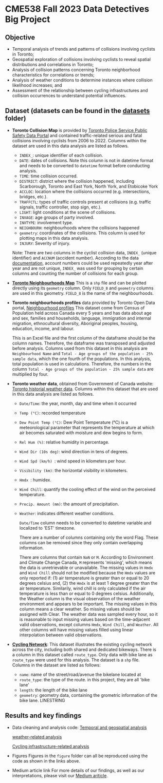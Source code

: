 # CME538 Fall 2023 Data Detectives Big Project

## Objective 
* Temporal analysis of trends and patterns of collisions involving cyclists in Toronto;
* Geospatial exploration of collisions involving cyclists to reveal spatial distributions and correlations in Toronto;
* Analysis of collision patterns concerning Toronto neighborhood characteristics for correlations or trends;
* Analysis of weather conditions to determine instances where collision likelihood increases; and
* Assessment of the relationship between cycling infrastructures and collision occurrences to understand potential influences.

## Dataset (datasets can be found in the [datasets](https://github.com/yuqiaochen-code/data_detectives_CME538/tree/e734f5feef779a45d4507c9a1abcbefd4a78e9a4/datasets) folder)

* **Toronto Collision Map** is provided by [Toronto Police Service Public Safety Data Portal](https://data.torontopolice.on.ca/pages/cyclists) and contained traffic-related serious and fatal collisions involving cyclists from 2006 to 2022. Columns within the dataset are used in this data analysis are listed as follows.
  * `INDEX_`: unique identifier of each collision.
  * `DATE`: dates of collisions. Note this column is not in  datetime  format and needs to be converted to `datetime` format before conducting analysis.
  * `TIME`: time collision occurred.
  * `DISTRICT`: district where the collision happened, including Scarborough, Toronto and East York, North York, and Etobicoke York
  * `ACCLOC`: location where the collisions occurred (e.g. intersections, bridges, etc.).
  * `TRAFFCTL`: types of traffic controls present at collisions (e.g. traffic signals, traffic controller, stop sign, etc.).
  * `LIGHT`: light conditions at the scene of collisions.
  * `INVAGE`: age groups of party involved.
  * `INVTYPE`: involvement type.
  * `NEIGHBOURH`: neighbourhoods where the collisions happened
  * `geometry`: coordinates of the collisions. This column is used for plotting maps in this data analysis.
  * `INJURY`: Severity of injury.
  
  Note: There are two columns in the cyclist collision data, `INDEX_` (unique identifier) and `ACCNUM` (accident number). According to the data [documentation](https://ago-item-storage.s3.amazonaws.com/c0b17f1888544078bf650f3b8b04d35d/PSDP_Open_Data_Documentation.pdf?X-Amz-Security-Token=IQoJb3JpZ2luX2VjEOP%2F%2F%2F%2F%2F%2F%2F%2F%2F%2FwEaCXVzLWVhc3QtMSJHMEUCIEz1X2KcVaSeTcG46NOF1EoAvrN4I%2Fb1kDezKXuSYAdYAiEAiNoPkAXcZx1ljR33lLyDftCEBddeO4QgZ8Z5q6EIUN0qswUITBAAGgw2MDQ3NTgxMDI2NjUiDCNr9DGiZp9J77IN5SqQBd4YpzfSczx6p2L%2FiTU79Po%2BjD05%2F8M3U2k%2F1s5vowY8joGkoTQ4DmdypI3LVDdRdeB2EVXBdozcOOE5LWRrwEMPKQJ5v31uo%2BhSR%2BmlyiISrK%2F5O15iSNrEjvI8Pz8mSkVZoy8v9CEEQvMYdSdgyOoiFX254fM%2BCtsbjcVZtOKOpV9QYkwqkanDB71GQtMidDQE27rGflkzlX%2BQJ%2BkArtG8XX6QGHILcu52jI6rVhUxSvzb%2FotvN8zAWCULFBoneG3OilCn%2BDvZTA3Tv8PxX2rlJvEVboS7tyy7smvHUAkPz%2FNyU5X8m3QJr6HMhJuvU4jnvsuOadg57sVBmbNrCmygBL64O2b6o1MR7tNizKzx40%2F3AVxT1%2FgLBR0gOhbkKnIoiZYU12bzVGZwZMetXoy5WFfWc7RqBLD1UE9UXNWL0QbF3pojiu%2F0uxURa78YKYv6OgV7ofhiGOq07GbZrqKwtxw6YKnxxKIVOWIj23OTe8wq4HQKWLy40tT6htwGFdNoApJr5Ku8mNjd%2F37EM7S%2B8yWAdy8Kg8t%2BHfKL8My7D%2FW0jvCOQ2FTmwxNZSlISvjcSHLRqI7xk0OD8voCH2479lze5pHx2aTahfkST8WaExgZFeo%2F4PXeaLGm3kgMZviZOYAc5Df0zu%2BKsx4raEI%2Bvsi39KYNHCE2vy0ZLeNPoijL%2BgvlsgRNaSoF22xJqw8DAxgqDQaNersT3Ru26tkCro5FBgsjkYZJQGhcBX4R4pxGIxiogYbVnTa0AvMD6gCFFRRlj4u3Ozwn7eotPGi%2B4B4L3K409PhFz2BeFGfwsMlOux45UtWnRnW3xBoKMvkIZMgANkm6iaL6cwNTnvCDDPtN7QNqj2quDF3tBnyhMK%2BYs6sGOrEBy7bcsAUiOovgjpH%2FWBdscsPEiS9pUGsc8Zdnn4AtylZtvOxkEnGOT7hbs9CM9BIVn2OVZlIqQzU9fs3lWOqqicXM1%2FVvtLwzBUakgSzFhUS0BKuEF5l8zb%2FBAp29%2Fnli8ho92T%2F2N2FtHdIVALcxvhb%2Fi4z3UkiG3%2BPaWPaJkiA327WvcensUf01IRl6DLy2y1m0E%2B%2Fz5XUbGRfjNuc7BjaG2PIOoRYRhvthhTD1SyQ5&X-Amz-Algorithm=AWS4-HMAC-SHA256&X-Amz-Date=20231203T200010Z&X-Amz-SignedHeaders=host&X-Amz-Expires=300&X-Amz-Credential=ASIAYZTTEKKE7K7VYYU5%2F20231203%2Fus-east-1%2Fs3%2Faws4_request&X-Amz-Signature=a8a9f2d11e3202d38659ec2bcb67cb9df6d6eafb33684271a228d9b624420392), account numbers could be used repeatedly year after year and are not unique, `INDEX_` was used for grouping by certain columns and counting the number of collisions for each group.

* **[Toronto Neighbourhoods Map](https://github.com/yuqiaochen-code/data_detectives_CME538/blob/66e05653a912a5a1b7ce3b187a17b586e546442e/toronto_neighbourhoods.shp)** This is a `shp` file and can be plotted directly using its `geometry` column. Only `FIELD_8` and `geometry` columns are used in this geometry. `FIELD_8` is the name of the neighbourhoods.
  
* **Toronto neighbourhoods profiles** data provided by Toronto Open Data portal, [Neighbourhood profiles](https://open.toronto.ca/dataset/neighbourhood-profiles/) This dataset come from Census of Population held across Canada every 5 years and has data about age and sex, families and households, language, immigration and internal migration, ethnocultural diversity, Aboriginal peoples, housing, education, income, and labour.

  This is an Excel file and the first column of the dataframe should be the column names. Therefore, the dataframe was transposed and adjusted before analysis. Columns used from this dataset in this analysis are `Neighbourhood Name` and `Total - Age groups of the population - 25% sample data`, which the one fourth of the populations. In this analysis, total population is used in calculations. Therefore, the numbers in the column `Total - Age groups of the population - 25% sample data` are multiplied by four.
  
* **Toronto weather data**, obtained from Government of Canada website: [Toronto historial weather data](https://climate.weather.gc.ca/climate_data/daily_data_e.html?StationID=51459). Columns within this dataset that are used in this data analysis are listed as follows.
  * `Date/Time`: the year, month, day and time when it occurred
  * `Temp (°C)`: recorded temperature
  * `Dew Point Temp (°C)`: Dew Point Temperature (°C) is a meteorological parameter that represents the temperature at which air becomes saturated with moisture and dew begins to form.
  * `Rel Hum (%)`:  relative humidity in percentage.
  * `Wind Dir (10s deg)`: wind direction in tens of degrees.
  * `Wind Spd (km/h) `: wind speed in kilometers per hour. 
  * `Visibility (km)`:  the horizontal visibility in kilometers.
  * `Hmdx `: humidex.
  * `Wind Chill`: quantify the cooling effect of the wind on the perceived temperature.
  * `Precip. Amount (mm)`: the amount of precipitation.
  * `Weather`: indicates different weather conditions.

    `Date/Time` column needs to be converted to datetime variable and localized to 'EST' timezone.

    There are a number of columns containing only the word Flag. These columns can be removed since they only contain overlapping information.

    There are columns that contain `NaN` or `M`. According to Environment and Climate Change Canada, `M` represents 'missing', which means the data is unretrievable or unavailable. The missing values in `Hmdx` and `Wind Chill` should not be modified because the `Hmdx` values are only reported if: (1) air temperature is greater than or equal to 20 degrees celsius and, (2) the `Hmdx` is at least 1 degree greater than the air temperature. Similarily, wind chill is only calculated if the air temperature is less than or equal to 0 degrees celsius. Additionally, the Weather column is the visual observation of the weather environment and appears to be important. The missing values in this column means a clear weather. So missing values should be assigned with Clear.
The weather data was sampled every hour, so it is reasonable to input missing values based on the time-adjacent valid observations, except columns `Hmdx`, `Wind Chill`, and `Weather`. All other columns will have missing values filled using linear interpolation between valid observations.

 * **[Cycling Network](https://open.toronto.ca/dataset/cycling-network/)**: This dataset illustrates the existing cycling network across the city, including both shared and dedicated bikeways. There is a column in this dataset called `route_type`. Only data with bike lane as `route_type` were used for this analysis. The dataset is a `shp` file. Columns in the dataset are listed as follows:
   * `name`: name of the street/road/avenue the bikelane located at
   * `route_type`: the type of the route. in this project, they are all 'bike lane'
   * `length`: the length of the bike lane
   * `geometry`: geometry data, containing the grometric information of the bike lane. LINESTRING


## Results and key findings
* Data cleaning and analysis code:
  [Temporal and geospatial analysis](https://github.com/yuqiaochen-code/data_detectives_CME538/blob/eeaed84ebd72642f740602bad175d584e1c82799/code/Correlation%20between%20the%20cyclist%20collisIon%20severity%20and%20weather_Hongxiang%20Gong.ipynb)
  
  [weather-related analysis](https://github.com/yuqiaochen-code/data_detectives_CME538/blob/eeaed84ebd72642f740602bad175d584e1c82799/code/Correlation%20between%20the%20cyclist%20collisIon%20severity%20and%20weather_Hongxiang%20Gong.ipynb)
  
  [Cycling infrastructure-related analysis](https://github.com/yuqiaochen-code/data_detectives_CME538/blob/eeaed84ebd72642f740602bad175d584e1c82799/code/Correlation%20between%20the%20cyclist%20collisIon%20severity%20and%20weather_Hongxiang%20Gong.ipynb)

  
* Figures
  Figures in the `figure` folder can all be reproduced using the code as shown in the links above.
  
* Medium article link
  For more details of our findings, as well as our interpretations, please visit our [Medium ariticle](https://medium.com/@yuqiaoc.chen/toronto-cyclists-collision-data-analysis-8896f317116d).


